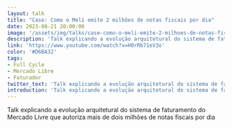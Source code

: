 ```yaml
---
layout: talk
title: "Case: Como o Meli emite 2 milhões de notas fiscais por dia"
date: 2023-08-21 20:00:00
image: '/assets/img/talks/case-como-o-meli-emite-2-milhoes-de-notas-fiscais-por-dia.jpg'
description: 'Talk explicando a evolução arquitetural do sistema de faturamento do Mercado Livre que autoriza mais de dois milhões de notas fiscais por dia'
link: 'https://www.youtube.com/watch?v=H0rRb71eV3o'
color: '#D6BA32'
tags:
- Full Cycle
- Mercado Libre
- Faturador
twitter_text: 'Talk explicando a evolução arquitetural do sistema de faturamento do Mercado Livre que autoriza mais de dois milhões de notas fiscais por dia'
introduction: 'Talk explicando a evolução arquitetural do sistema de faturamento do Mercado Livre que autoriza mais de dois milhões de notas fiscais por dia'
---
```


Talk explicando a evolução arquitetural do sistema de faturamento do Mercado Livre que autoriza mais de dois milhões de notas fiscais por dia